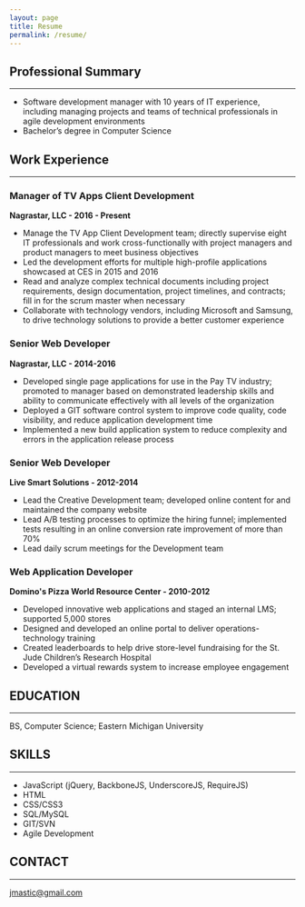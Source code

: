 ```yaml
---
layout: page
title: Resume
permalink: /resume/
---
```


## Professional Summary
-----------------------
*	Software development manager with 10 years of IT experience, including managing projects and teams of technical professionals in agile development environments
*	Bachelor’s degree in Computer Science

## Work Experience
-----------------

### Manager of TV Apps Client Development  
**Nagrastar, LLC - 2016 - Present**

* Manage the TV App Client Development team; directly supervise eight IT professionals and work cross-functionally with project managers and product managers to meet business objectives
*	Led the development efforts for multiple high-profile applications showcased at CES in 2015 and 2016
*	Read and analyze complex technical documents including project requirements, design documentation, project timelines, and contracts; fill in for the scrum master when necessary
*	Collaborate with technology vendors, including Microsoft and Samsung, to drive technology solutions to provide a better customer experience

### Senior Web Developer  
**Nagrastar, LLC - 2014-2016**

*	Developed single page applications for use in the Pay TV industry; promoted to manager based on demonstrated leadership skills and ability to communicate effectively with all levels of the organization
*	Deployed a GIT software control system to improve code quality, code visibility, and reduce application development time
*	Implemented a new build application system to reduce complexity and errors in the application release process

### Senior Web Developer  
**Live Smart Solutions - 2012-2014**

*	Lead the Creative Development team; developed online content for and maintained the company website
*	Lead A/B testing processes to optimize the hiring funnel; implemented tests resulting in an online conversion rate improvement of more than 70%
*	Lead daily scrum meetings for the Development team

### Web Application Developer  
**Domino's Pizza World Resource Center - 2010-2012**

*	Developed innovative web applications and staged an internal LMS; supported 5,000 stores
*	Designed and developed an online portal to deliver operations-technology training
*	Created leaderboards to help drive store-level fundraising for the St. Jude Children’s Research Hospital
*	Developed a virtual rewards system to increase employee engagement

## EDUCATION
-----------
BS, Computer Science; Eastern Michigan University

## SKILLS
--------
* JavaScript (jQuery, BackboneJS, UnderscoreJS, RequireJS)
* HTML
* CSS/CSS3
* SQL/MySQL
* GIT/SVN
* Agile Development

## CONTACT
---------
[jmastic@gmail.com](mailto:jmastic@gmail.com)
